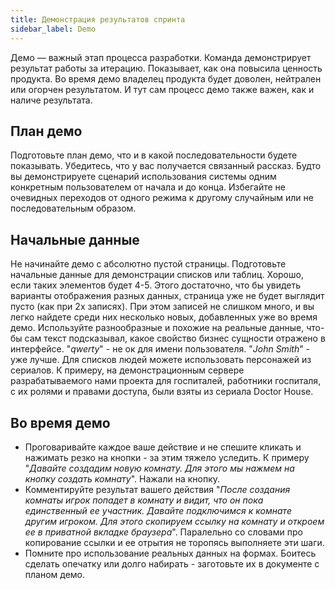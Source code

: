 ```yaml
---
title: Демонстрация результатов спринта
sidebar_label: Demo
---
```


Демо — важный этап процесса разработки. Команда демонстрирует результат работы за итерацию. Показывает, как она повысила ценность продукта. Во время демо владелец продукта будет доволен, нейтрален или огорчен результатом. И тут сам процесс демо также важен, как и наличе результата. 

## План демо

Подготовьте план демо, что и в какой последовательности будете показывать. Убедитесь, что у вас получается связанный рассказ. Будто вы демонстрируете сценарий использования системы одним конкретным пользователем от начала и до конца. Избегайте не очевидных переходов от одного режима к другому случайным или не последовательным образом. 

## Начальные данные

Не начинайте демо с абсолютно пустой страницы. Подготовьте начальные данные для демонстрации списков или таблиц. Хорошо, если таких элементов будет 4-5. Этого достаточно, что бы увидеть варианты отображения разных данных, страница уже не будет выглядит пусто (как при 2х записях). При этом записей не слишком много, и вы легко найдете среди них несколько новых, добавленных уже во время демо. Используйте разнообразные и похожие на реальные данные, что-бы сам текст подсказывал, какое свойство бизнес сущности отражено в интерфейсе. "_qwerty_" - не ок для имени пользователя. "_John Smith_" - уже лучше. Для списков людей можете использовать персонажей из сериалов. К примеру, на демонстрационным сервере разрабатываемого нами проекта для госпиталей, работники госпиталя, с их ролями и правами доступа, были взяты из сериала Doctor House. 

## Во время демо
- Проговаривайте каждое ваше действие и не спешите кликать и нажимать резко на кнопки - за этим тяжело уследить. К примеру "_Давайте создадим новую комнату. Для этого мы нажмем на кнопку создать комнату_". Нажали на кнопку.
- Комментируйте результат вашего действия "_После создания комнаты игрок попадет в комнату и видит, что он пока единственный ее участник. Давайте подключимся к комнате другим игроком. Для этого скопируем ссылку на комнату и откроем ее в приватной вкладке браузера_". Паралельно со словами про копирование ссылки и ее отрытия не торопясь выполняете эти шаги.
- Помните про использование реальных данных на формах. Боитесь сделать опечатку или долго набирать - заготовьте их в документе с планом демо. 
